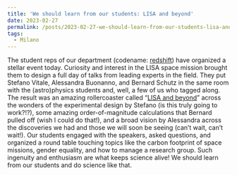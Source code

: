```yaml
---
title: 'We should learn from our students: LISA and beyond'
date: 2023-02-27
permalink: /posts/2023-02-27-we-should-learn-from-our-students-lisa-and-beyond
tags:
  - Milano
---
```


The student reps of our department (codename: [redshift](<https://redshiftunimib.wordpress.com/>)) have organized a stellar event today. Curiosity and interest in the LISA space mission brought them to design a full day of talks from leading experts in the field. They put Stefano Vitale, Alessandra Buonanno, and Bernard Schutz in the same room with the (astro)physics students and, well, a few of us who tagged along. The result was an amazing rollercoaster called “[LISA and beyond](<https://www.fisica.unimib.it/it/eventi/lisa-and-beyond>)” across the wonders of the experimental design by Stefano (is this truly going to work?!?), some amazing order-of-magnitude calculations that Bernard pulled off (wish I could do that!), and a broad vision by Alessandra across the discoveries we had and those we will soon be seeing (can’t wait, can’t wait!). Our students engaged with the speakers, asked questions, and organized a round table touching topics like the carbon footprint of space missions, gender equality, and how to manage a research group. Such ingenuity and enthusiasm are what keeps science alive! We should learn from our students and do science like that.

